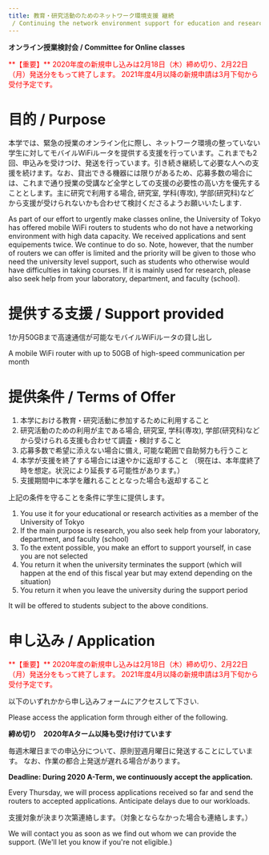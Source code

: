 ```yaml
---
title: 教育・研究活動のためのネットワーク環境支援 継続
 / Continuing the network environment support for education and research
---
```

**オンライン授業検討会 / Committee for Online classes**

<span style="color: red; ">
**【重要】**
2020年度の新規申し込みは2月18日（木）締め切り、2月22日（月）発送分をもって終了します。
2021年度4月以降の新規申請は3月下旬から受付予定です。
</span>

# 目的 / Purpose 

本学では、緊急の授業のオンライン化に際し、ネットワーク環境の整っていない学生に対してモバイルWiFiルータを提供する支援を行っています。​これまでも2回、申込みを受けつけ、発送を行っています。引き続き継続して必要な人への支援を続けます。​なお、貸出できる機器には限りがあるため、応募多数の場合には、これまで通り授業の受講など全学としての支援の必要性の高い方を優先することとします。主に研究で利用する場合, 研究室, 学科(専攻), 学部(研究科)などから支援が受けられないかも合わせて検討くださるようお願いいたします.

As part of our effort to urgently make classes online, the University of Tokyo has offered mobile WiFi routers to students who do not have a networking environment with high data capacity.  We received applications and sent equipements twice.  We continue to do so.  Note, however, that the number of routers we can offer is limited and the priority will be given to those who need the university level support, such as students who otherwise would have difficulties in taking courses.  If it is mainly used for research, please also seek help from your laboratory, department, and faculty (school).

# 提供する支援 / Support provided 

1か月50GBまで高速通信が可能なモバイルWiFiルータの貸し出し

A mobile WiFi router with up to 50GB of high-speed communication per month 

# 提供条件 / Terms of Offer 

1. 本学における教育・研究活動に参加するために利用すること
1. 研究活動のための利用が主である場合, 研究室, 学科(専攻), 学部(研究科)などから受けられる支援も合わせて調査・検討すること
1. 応募多数で希望に添えない場合に備え, 可能な範囲で自助努力も行うこと
1. 本学が支援を終了する場合には速やかに返却すること （現在は、本年度終了時を想定。状況により延長する可能性があります。）
1. 支援期間中に本学を離れることとなった場合も返却すること

上記の条件を守ることを条件に学生に提供します。 

1. You use it for your educational or research activities as a member of the University of Tokyo
1. If the main purpose is research, you also seek help from your laboratory, department, and faculty (school)
1. To the extent possible, you make an effort to support yourself, in case you are not selected 
1. You return it when the university terminates the support (which will happen at the end of this fiscal year but may extend depending on the situation)
1. You return it when you leave the university during the support period

It will be offered to students subject to the above conditions. 

# 申し込み / Application 
<span style="color: red; ">
**【重要】**
2020年度の新規申し込みは2月18日（木）締め切り、2月22日（月）発送分をもって終了します。
2021年度4月以降の新規申請は3月下旬から受付予定です。
</span>

以下のいずれかから申し込みフォームにアクセスして下さい.

Please access the application form through either of the following.

<!--
* [UTAS](https://utas.adm.u-tokyo.ac.jp/) の掲示版 / The notice of [UTAS](https://utas.adm.u-tokyo.ac.jp/)
* <a href="https://itc-lms.ecc.u-tokyo.ac.jp/lms/course/syllabus?idnumber=20197J919010V02" target="_blank">ITC-LMS</a>
* <a href="https://docs.google.com/spreadsheets/d/1GCohoPpwhIpxYIZuO6ZGwjwAjGFVpaiVa4TKYN4VoPk/edit?usp=sharing" target="_blank">Google Spreadsheet</a> (ECCSクラウドメール(xxx@g.ecc.u-tokyo.ac.jp)アカウントでGoogleにサインインしている必要があります / You need to sign in Google with your ECCS Cloud Mail Account (xxx@g.ecc.u-tokyo.ac.jp))
* <a href="https://univtokyo-my.sharepoint.com/:x:/g/personal/2615215597_utac_u-tokyo_ac_jp/ESEjHc7AYBpPqjooTPGoJMsBqcl0bN20iSUVwunnTGL2hg?e=pKORAl" target="_blank">Excelオンライン / Excel Online</a>(UTokyo Account 10桁のID@utac.u-tokyo.ac.jpでoffice.comにサインインしている必要があります / You need to sign in office.com with your UTokyo Account (10-digit-ID@utac.u-tokyo.ac.jp)
* 本部学務課からのメール
-->

**締め切り　2020年Aターム以降も受け付けています**

毎週木曜日までの申込分について、原則翌週月曜日に発送することにしています。
なお、作業の都合上発送が遅れる場合があります。

**Deadline: During 2020 A-Term, we continuously accept the application.**

Every Thursday, we will process applications received so far and send the routers to accepted applications. Anticipate delays due to our workloads.

支援対象が決まり次第連絡します。（対象とならなかった場合も連絡します。） 

We will contact you as soon as we find out whom we can provide the support. (We'll let you know if you're not eligible.) 



